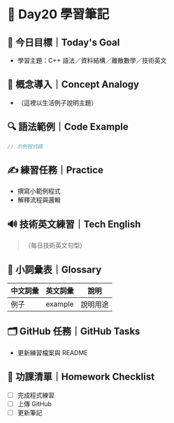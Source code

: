 # 📘 Day20 學習筆記

## 🎯 今日目標｜Today's Goal
- 學習主題：C++ 語法／資料結構／離散數學／技術英文

## 🧠 概念導入｜Concept Analogy
- （這裡以生活例子說明主題）

## 🔍 語法範例｜Code Example
```cpp
// 示例程式碼
```

## ✍️ 練習任務｜Practice
- 撰寫小範例程式
- 解釋流程與邏輯

## 🔊 技術英文練習｜Tech English
> （每日技術英文句型）

## 📖 小詞彙表｜Glossary
| 中文詞彙 | 英文詞彙 | 說明 |
|---------|---------|------|
| 例子    | example | 說明用途 |

## 🗂️ GitHub 任務｜GitHub Tasks
- 更新練習檔案與 README

## 🎒 功課清單｜Homework Checklist
- [ ] 完成程式練習
- [ ] 上傳 GitHub
- [ ] 更新筆記
